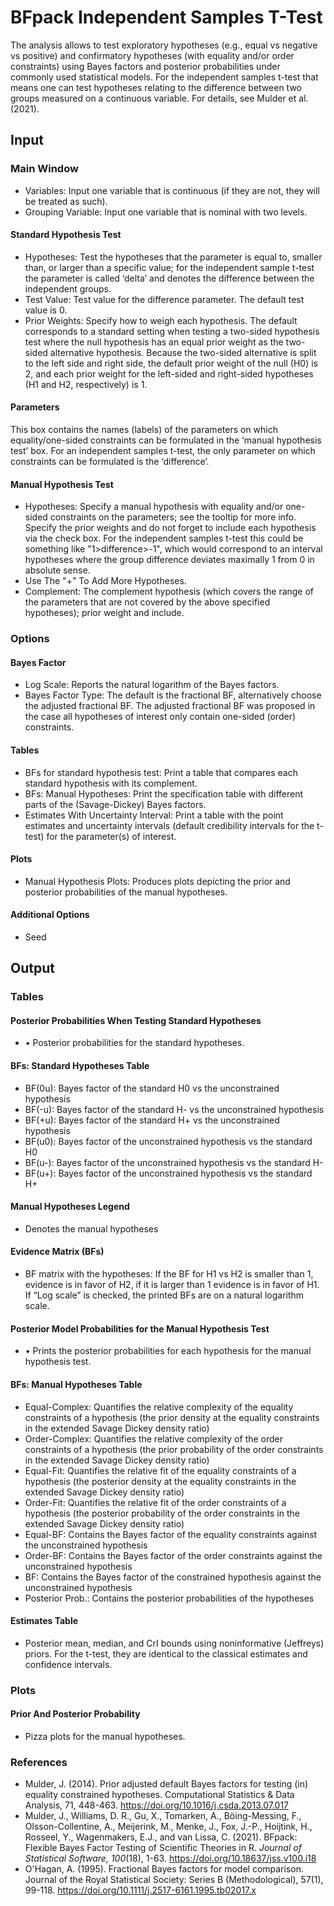 BFpack Independent Samples T-Test
==========================

The analysis allows to test exploratory hypotheses (e.g., equal vs negative vs positive) and confirmatory hypotheses (with equality and/or order constraints) using Bayes factors and posterior probabilities under commonly used statistical models. For the independent samples t-test that means one can test hypotheses relating to the difference between two groups measured on a continuous variable. For details, see Mulder et al. (2021).

## Input
### Main Window
- Variables: Input one variable that is continuous (if they are not, they will be treated as such).
- Grouping Variable: Input one variable that is nominal with two levels.

#### Standard Hypothesis Test
- Hypotheses: Test the hypotheses that the parameter is equal to, smaller than, or larger than a specific value; for the independent sample t-test the parameter is called ‘delta’ and denotes the difference between the independent groups.
- Test Value: Test value for the difference parameter. The default test value is 0.
- Prior Weights: Specify how to weigh each hypothesis. The default corresponds to a standard setting when testing a two-sided hypothesis test where the null hypothesis has an equal prior weight as the two-sided alternative hypothesis. Because the two-sided alternative is split to the left side and right side, the default prior weight of the null (H0) is 2, and each prior weight for the left-sided and right-sided hypotheses (H1 and H2, respectively) is 1.

#### Parameters
This box contains the names (labels) of the parameters on which equality/one-sided constraints can be formulated in the ‘manual hypothesis test’ box. For an independent samples t-test, the only parameter on which constraints can be formulated is the ‘difference’.

#### Manual Hypothesis Test
- Hypotheses: Specify a manual hypothesis with equality and/or one-sided constraints on the parameters; see the tooltip for more info. Specify the prior weights and do not forget to include each hypothesis via the check box. For the independent samples t-test this could be something like "1>difference>-1", which would correspond to an interval hypotheses where the group difference deviates maximally 1 from 0 in absolute sense.
- Use The "+" To Add More Hypotheses.
- Complement: The complement hypothesis (which covers the range of the parameters that are not covered by the above specified hypotheses); prior weight and include.

### Options
#### Bayes Factor
- Log Scale: Reports the natural logarithm of the Bayes factors.
- Bayes Factor Type: The default is the fractional BF, alternatively choose the adjusted fractional BF. The adjusted fractional BF was proposed in the case all hypotheses of interest only contain one-sided (order) constraints.

#### Tables
- BFs for standard hypothesis test: Print a table that compares each standard hypothesis with its complement.
- BFs: Manual Hypotheses: Print the specification table with different parts of the (Savage-Dickey) Bayes factors.
- Estimates With Uncertainty Interval: Print a table with the point estimates and uncertainty intervals (default credibility intervals for the t-test) for the parameter(s) of interest.

#### Plots
- Manual Hypothesis Plots: Produces plots depicting the prior and posterior probabilities of the manual hypotheses.

#### Additional Options
- Seed

## Output

### Tables
#### Posterior Probabilities When Testing Standard Hypotheses
- •	Posterior probabilities for the standard hypotheses.

#### BFs: Standard Hypotheses Table
- BF(0u): Bayes factor of the standard H0 vs the unconstrained hypothesis
- BF(-u): Bayes factor of the standard H- vs the unconstrained hypothesis
- BF(+u): Bayes factor of the standard H+ vs the unconstrained hypothesis
- BF(u0): Bayes factor of the unconstrained hypothesis vs the standard H0
- BF(u-): Bayes factor of the unconstrained hypothesis vs the standard H-
- BF(u+): Bayes factor of the unconstrained hypothesis vs the standard H+

#### Manual Hypotheses Legend
- Denotes the manual hypotheses

#### Evidence Matrix (BFs)
- BF matrix with the hypotheses: If the BF for H1 vs H2 is smaller than 1, evidence is in favor of H2, if it is larger than 1 evidence is in favor of H1. If “Log scale” is checked, the printed BFs are on a natural logarithm scale.

#### Posterior Model Probabilities for the Manual Hypothesis Test
- •	Prints the posterior probabilities for each hypothesis for the manual hypothesis test.

#### BFs: Manual Hypotheses Table
- Equal-Complex: Quantifies the relative complexity of the equality constraints of a hypothesis (the prior density at the equality constraints in the extended Savage Dickey density ratio)
- Order-Complex: Quantifies the relative complexity of the order constraints of a hypothesis (the prior probability of the order constraints in the extended Savage Dickey density ratio)
- Equal-Fit: Quantifies the relative fit of the equality constraints of a hypothesis (the posterior density at the equality constraints in the extended Savage Dickey density ratio)
- Order-Fit: Quantifies the relative fit of the order constraints of a hypothesis (the posterior probability of the order constraints in the extended Savage Dickey density ratio)
- Equal-BF: Contains the Bayes factor of the equality constraints against the unconstrained hypothesis
- Order-BF: Contains the Bayes factor of the order constraints against the unconstrained hypothesis
- BF: Contains the Bayes factor of the constrained hypothesis against the unconstrained hypothesis
- Posterior Prob.: Contains the posterior probabilities of the hypotheses

#### Estimates Table
- Posterior mean, median, and CrI bounds using noninformative (Jeffreys) priors. For the t-test, they are identical to the classical estimates and confidence intervals.

### Plots
#### Prior And Posterior Probability 
- Pizza plots for the manual hypotheses.

### References

- Mulder, J. (2014). Prior adjusted default Bayes factors for testing (in) equality constrained hypotheses. Computational Statistics & Data Analysis, 71, 448-463. https://doi.org/10.1016/j.csda.2013.07.017
- Mulder, J., Williams, D. R., Gu, X., Tomarken, A., Böing-Messing, F., Olsson-Collentine, A., Meijerink, M., Menke, J., Fox, J.-P., Hoijtink, H., Rosseel, Y., Wagenmakers, E.J., and van Lissa, C. (2021). BFpack: Flexible Bayes Factor Testing of Scientific Theories in R. *Journal of Statistical Software, 100*(18), 1-63. https://doi.org/10.18637/jss.v100.i18
- O'Hagan, A. (1995). Fractional Bayes factors for model comparison. Journal of the Royal Statistical Society: Series B (Methodological), 57(1), 99-118. https://doi.org/10.1111/j.2517-6161.1995.tb02017.x
